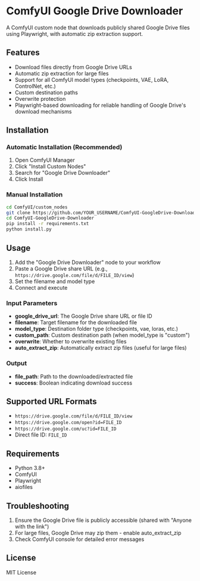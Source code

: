 # ComfyUI Google Drive Downloader

A ComfyUI custom node that downloads publicly shared Google Drive files using Playwright, with automatic zip extraction support.

## Features

- Download files directly from Google Drive URLs
- Automatic zip extraction for large files
- Support for all ComfyUI model types (checkpoints, VAE, LoRA, ControlNet, etc.)
- Custom destination paths
- Overwrite protection
- Playwright-based downloading for reliable handling of Google Drive's download mechanisms

## Installation

### Automatic Installation (Recommended)

1. Open ComfyUI Manager
2. Click "Install Custom Nodes"
3. Search for "Google Drive Downloader"
4. Click Install

### Manual Installation

```bash
cd ComfyUI/custom_nodes
git clone https://github.com/YOUR_USERNAME/ComfyUI-GoogleDrive-Downloader.git
cd ComfyUI-GoogleDrive-Downloader
pip install -r requirements.txt
python install.py
```

## Usage

1. Add the "Google Drive Downloader" node to your workflow
2. Paste a Google Drive share URL (e.g., `https://drive.google.com/file/d/FILE_ID/view`)
3. Set the filename and model type
4. Connect and execute

### Input Parameters

- **google_drive_url**: The Google Drive share URL or file ID
- **filename**: Target filename for the downloaded file
- **model_type**: Destination folder type (checkpoints, vae, loras, etc.)
- **custom_path**: Custom destination path (when model_type is "custom")
- **overwrite**: Whether to overwrite existing files
- **auto_extract_zip**: Automatically extract zip files (useful for large files)

### Output

- **file_path**: Path to the downloaded/extracted file
- **success**: Boolean indicating download success

## Supported URL Formats

- `https://drive.google.com/file/d/FILE_ID/view`
- `https://drive.google.com/open?id=FILE_ID`
- `https://drive.google.com/uc?id=FILE_ID`
- Direct file ID: `FILE_ID`

## Requirements

- Python 3.8+
- ComfyUI
- Playwright
- aiofiles

## Troubleshooting

1. Ensure the Google Drive file is publicly accessible (shared with "Anyone with the link")
2. For large files, Google Drive may zip them - enable auto_extract_zip
3. Check ComfyUI console for detailed error messages

## License

MIT License
